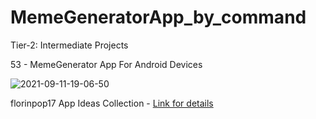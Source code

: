 # MemeGeneratorApp_by_command

Tier-2: Intermediate Projects

53 - MemeGenerator App For Android Devices

![2021-09-11-19-06-50](https://user-images.githubusercontent.com/50905347/132954167-66804fb5-1037-4153-8fea-2af2aa364e9b.gif)

florinpop17 App Ideas Collection - [Link for details](https://github.com/florinpop17/app-ideas)
